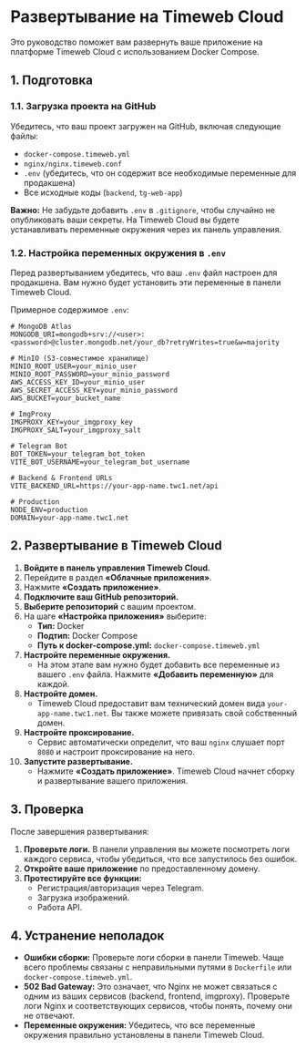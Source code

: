 # Развертывание на Timeweb Cloud

Это руководство поможет вам развернуть ваше приложение на платформе Timeweb Cloud с использованием Docker Compose.

## 1. Подготовка

### 1.1. Загрузка проекта на GitHub

Убедитесь, что ваш проект загружен на GitHub, включая следующие файлы:

- `docker-compose.timeweb.yml`
- `nginx/nginx.timeweb.conf`
- `.env` (убедитесь, что он содержит все необходимые переменные для продакшена)
- Все исходные коды (`backend`, `tg-web-app`)

**Важно:** Не забудьте добавить `.env` в `.gitignore`, чтобы случайно не опубликовать ваши секреты. На Timeweb Cloud вы будете устанавливать переменные окружения через их панель управления.

### 1.2. Настройка переменных окружения в `.env`

Перед развертыванием убедитесь, что ваш `.env` файл настроен для продакшена. Вам нужно будет установить эти переменные в панели Timeweb Cloud.

Примерное содержимое `.env`:

```
# MongoDB Atlas
MONGODB_URI=mongodb+srv://<user>:<password>@cluster.mongodb.net/your_db?retryWrites=true&w=majority

# MinIO (S3-совместимое хранилище)
MINIO_ROOT_USER=your_minio_user
MINIO_ROOT_PASSWORD=your_minio_password
AWS_ACCESS_KEY_ID=your_minio_user
AWS_SECRET_ACCESS_KEY=your_minio_password
AWS_BUCKET=your_bucket_name

# ImgProxy
IMGPROXY_KEY=your_imgproxy_key
IMGPROXY_SALT=your_imgproxy_salt

# Telegram Bot
BOT_TOKEN=your_telegram_bot_token
VITE_BOT_USERNAME=your_telegram_bot_username

# Backend & Frontend URLs
VITE_BACKEND_URL=https://your-app-name.twc1.net/api

# Production
NODE_ENV=production
DOMAIN=your-app-name.twc1.net
```

## 2. Развертывание в Timeweb Cloud

1.  **Войдите в панель управления Timeweb Cloud.**
2.  Перейдите в раздел **«Облачные приложения»**.
3.  Нажмите **«Создать приложение»**.
4.  **Подключите ваш GitHub репозиторий.**
5.  **Выберите репозиторий** с вашим проектом.
6.  На шаге **«Настройка приложения»** выберите:
    *   **Тип:** Docker
    *   **Подтип:** Docker Compose
    *   **Путь к docker-compose.yml:** `docker-compose.timeweb.yml`
7.  **Настройте переменные окружения.**
    *   На этом этапе вам нужно будет добавить все переменные из вашего `.env` файла. Нажмите **«Добавить переменную»** для каждой.
8.  **Настройте домен.**
    *   Timeweb Cloud предоставит вам технический домен вида `your-app-name.twc1.net`. Вы также можете привязать свой собственный домен.
9.  **Настройте проксирование.**
    *   Сервис автоматически определит, что ваш `nginx` слушает порт `8080` и настроит проксирование на него.
10. **Запустите развертывание.**
    *   Нажмите **«Создать приложение»**. Timeweb Cloud начнет сборку и развертывание вашего приложения.

## 3. Проверка

После завершения развертывания:

1.  **Проверьте логи.** В панели управления вы можете посмотреть логи каждого сервиса, чтобы убедиться, что все запустилось без ошибок.
2.  **Откройте ваше приложение** по предоставленному домену.
3.  **Протестируйте все функции:**
    *   Регистрация/авторизация через Telegram.
    *   Загрузка изображений.
    *   Работа API.

## 4. Устранение неполадок

*   **Ошибки сборки:** Проверьте логи сборки в панели Timeweb. Чаще всего проблемы связаны с неправильными путями в `Dockerfile` или `docker-compose.timeweb.yml`.
*   **502 Bad Gateway:** Это означает, что Nginx не может связаться с одним из ваших сервисов (backend, frontend, imgproxy). Проверьте логи Nginx и соответствующих сервисов, чтобы понять, почему они не отвечают.
*   **Переменные окружения:** Убедитесь, что все переменные окружения правильно установлены в панели Timeweb Cloud.
